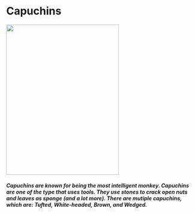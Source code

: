 <html>
  <head>
    <title>Ian's Wiki - Capuchins</title>
  </head>
  <body>
    <h1>Capuchins</h1>
    <img src="https://junglefriends.org/wp-content/uploads/2024/10/charlotte-1.jpeg" width="300" height="400"></a>
    <h5>
      <p>
        Capuchins are known for being the most intelligent monkey. Capuchins are one of the type that uses tools. They use stones to crack open nuts and leaves as sponge (and a lot more). There are mutiple capuchins, which are: Tufted, White-headed, Brown, and Wedged.
      </p>
    </h5>
  </body>
</html>
